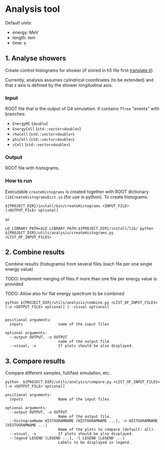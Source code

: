 # Analysis tool

Default units:
- energy: MeV
- length: mm
- time: s

## 1. Analyse showers

Create control histograms for shower (if stored in h5 file first [translate it](../h5/README.md#h5---root)).

Currently, analysis assumes cylindrical coordinates (to be extended) and that z axis is defined by the shower longitudinal axis.

### Input

ROOT file that is the output of G4 simulation. It contains `TTree` "events" with branches:

  - `EnergyMC` (`double`)
  - `EnergyCell` (`std::vector<double>`)
  - `rhoCell` (`std::vector<double>`)
  - `phiCell` (`std::vector<double>`)
  - `zCell` (`std::vector<double>`)

### Output

ROOT file with histograms.

### How to run

Executable `createHistograms` is created together with ROOT dictionary `libCreateHistogramsDict.so` (for use in python). To create histograms:

```
${PROJECT_DIR}/install/bin/createHistograms <INPUT_FILE> [<OUTPUT_FILE> optional]
```

or

```
LD_LIBRARY_PATH=$LD_LIBRARY_PATH:${PROJECT_DIR}/install/lib/ python ${PROJECT_DIR}/utils/analysis/createHistograms.py <LIST_OF_INPUT_FILES>
```

## 2. Combine results

Combine results (histograms) from several files (each file per one single energy value)

TODO: Implement merging of files if more than one file per energy value is provided

TODO: Allow also for flat energy spectrum to be combined


```
python ${PROJECT_DIR}/utils/analysis/combine.py <LIST_OF_INPUT_FILES> [-o <OUTPUT_FILE> optional] [--visual optional]


positional arguments:
  inputs                name of the input files

optional arguments:
  --output OUTPUT, -o OUTPUT
                        name of the output file
  --visual, -v          If plots should be also displayed.

```

## 3. Compare results

Compare different samples, full/fast simulation, etc.


```
python  ${PROJECT_DIR}/utils/analysis/compare.py <LIST_OF_INPUT_FILES> [-o <OUTPUT_FILE> optional]

positional arguments:
  inputs                Name of the input files.

optional arguments:
  --output OUTPUT, -o OUTPUT
                        Name of the output file.
  --histogramName HISTOGRAMNAME [HISTOGRAMNAME ...], -n HISTOGRAMNAME [HISTOGRAMNAME ...]
                        Name of the plots to compare (default: all).
  --visual, -v          If plots should be also displayed.
  --legend LEGEND [LEGEND ...], -l LEGEND [LEGEND ...]
                        Labels to be displayed in legend.

```
